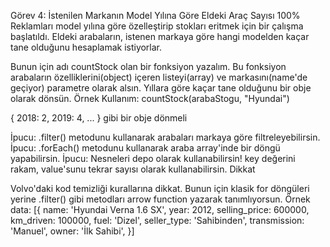 Görev 4: İstenilen Markanın Model Yılına Göre Eldeki Araç Sayısı
100%
Reklamları model yılına göre özelleştirip stokları eritmek için bir çalışma başlatıldı. Eldeki arabaların, istenen markaya göre hangi modelden kaçar tane olduğunu hesaplamak istiyorlar.

Bunun için adı countStock olan bir fonksiyon yazalım.
Bu fonksiyon arabaların özelliklerini(object) içeren listeyi(array) ve markasını(name'de geçiyor) parametre olarak alsın.
Yıllara göre kaçar tane olduğunu bir obje olarak dönsün.
Örnek Kullanım:
countStock(arabaStogu, "Hyundai")

{ 2018: 2, 2019: 4, ... } gibi bir obje dönmeli

İpucu: .filter() metodunu kullanarak arabaları markaya göre filtreleyebilirsin.
İpucu: .forEach() metodunu kullanarak araba array'inde bir döngü yapabilirsin.
İpucu: Nesneleri depo olarak kullanabilirsin! key değerini rakam, value'sunu tekrar sayısı olarak kullanabilirsin.
Dikkat

Volvo'daki kod temizliği kurallarına dikkat.
Bunun için klasik for döngüleri yerine .filter() gibi metodları arrow function yazarak tanımlıyorsun.
Örnek data:
[{ name: 'Hyundai Verna 1.6 SX', year: 2012, selling_price: 600000, km_driven: 100000, fuel: 'Dizel', seller_type: 'Sahibinden', transmission: 'Manuel', owner: 'İlk Sahibi', }]
